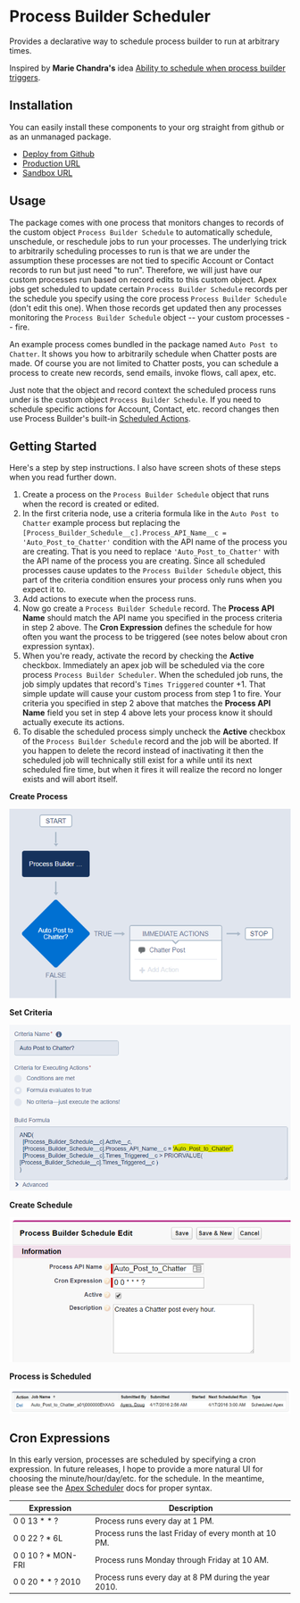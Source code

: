 Process Builder Scheduler
=========================

Provides a declarative way to schedule process builder to run at arbitrary times.

Inspired by **Marie Chandra's** idea [Ability to schedule when process builder triggers](https://success.salesforce.com/ideaView?id=08730000000DjEmAAK).

Installation
------------
You can easily install these components to your org straight from github or as an unmanaged package.
* [Deploy from Github](https://githubsfdeploy.herokuapp.com)
* [Production URL](https://login.salesforce.com/packaging/installPackage.apexp?p0=04tj0000001ejTg)
* [Sandbox URL](https://test.salesforce.com/packaging/installPackage.apexp?p0=04tj0000001ejTg)

Usage
-----
The package comes with one process that monitors changes to records of the custom object `Process Builder Schedule` to automatically schedule, unschedule, or reschedule jobs to run your processes. The underlying trick to arbitrarily scheduling processes to run is that we are under the assumption these processes are not tied to specific Account or Contact records to run but just need "to run". Therefore, we will just have our custom processes run based on record edits to this custom object. Apex jobs get scheduled to update certain `Process Builder Schedule` records per the schedule you specify using the core process `Process Builder Schedule` (don't edit this one). When those records get updated then any processes monitoring the `Process Builder Schedule` object -- your custom processes -- fire.

An example process comes bundled in the package named `Auto Post to Chatter`. It shows you how to arbitrarily schedule when Chatter posts are made. Of course you are not limited to Chatter posts, you can schedule a process to create new records, send emails, invoke flows, call apex, etc.

Just note that the object and record context the scheduled process runs under is the custom object `Process Builder Schedule`. If you need to schedule specific actions for Account, Contact, etc. record changes then use Process Builder's built-in [Scheduled Actions](https://developer.salesforce.com/trailhead/en/business_process_automation/process_builder).

Getting Started
---------------
Here's a step by step instructions. I also have screen shots of these steps when you read further down.

1. Create a process on the `Process Builder Schedule` object that runs when the record is created or edited.
2. In the first criteria node, use a criteria formula like in the `Auto Post to Chatter` example process but replacing the `[Process_Builder_Schedule__c].Process_API_Name__c = 'Auto_Post_to_Chatter'` condition with the API name of the process you are creating. That is you need to replace `'Auto_Post_to_Chatter'` with the API name of the process you are creating. Since all scheduled processes cause updates to the `Process Builder Schedule` object, this part of the criteria condition ensures your process only runs when you expect it to.
3. Add actions to execute when the process runs.
4. Now go create a `Process Builder Schedule` record. The **Process API Name** should match the API name you specified in the process criteria in step 2 above. The **Cron Expression** defines the schedule for how often you want the process to be triggered (see notes below about cron expression syntax).
5. When you're ready, activate the record by checking the **Active** checkbox. Immediately an apex job will be scheduled via the core process `Process Builder Scheduler`. When the scheduled job runs, the job simply updates that record's `Times Triggered` counter +1. That simple update will cause your custom process from step 1 to fire. Your criteria you specified in step 2 above that matches the **Process API Name** field you set in step 4 above lets your process know it should actually execute its actions.
6. To disable the scheduled process simply uncheck the **Active** checkbox of the `Process Builder Schedule` record and the job will be aborted. If you happen to delete the record instead of inactivating it then the scheduled job will technically still exist for a while until its next scheduled fire time, but when it fires it will realize the record no longer exists and will abort itself.

**Create Process**

![process-auto-post-to-chatter](images/process-auto-post-to-chatter.png)

**Set Criteria**

![process-criteria](images/process-criteria.png)

**Create Schedule**

![create-schedule-record](images/create-schedule-record.png)

**Process is Scheduled**

![scheduled-job](images/scheduled-job.png)

Cron Expressions
----------------
In this early version, processes are scheduled by specifying a cron expression. In future releases, I hope to provide a more natural UI for choosing the minute/hour/day/etc. for the schedule.
In the meantime, please see the [Apex Scheduler](https://developer.salesforce.com/docs/atlas.en-us.apexcode.meta/apexcode/apex_scheduler.htm) docs for proper syntax.

| Expression | Description |
| ---------- | ----------- |
| 0 0 13 * * ? | Process runs every day at 1 PM. |
| 0 0 22 ? * 6L | Process runs the last Friday of every month at 10 PM. |
| 0 0 10 ? * MON-FRI | Process runs Monday through Friday at 10 AM. |
| 0 0 20 * * ? 2010 | Process runs every day at 8 PM during the year 2010. |

